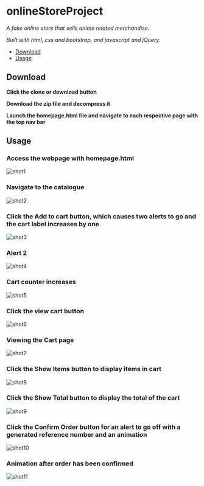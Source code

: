 # onlineStoreProject

*A fake online store that sells anime related merchandise.*

*Built with html, css and bootstrap, and javascript and jQuery.*

* [Download](#download)
* [Usage](#usage)

## Download

**Click the clone or download button**  

**Download the zip file and decompress it**  

**Launch the homepage.html file and navigate to each respective page with the top nav bar**  

## Usage

### Access the webpage with homepage.html
![shot1](https://user-images.githubusercontent.com/57716770/74590859-1da65300-501b-11ea-81e5-1fff0d6e7577.png) 

### Navigate to the catalogue
![shot2](https://user-images.githubusercontent.com/57716770/74590906-9e654f00-501b-11ea-9521-23e7bf610418.png)

### Click the Add to cart button, which causes two alerts to go and the cart label increases by one
![shot3](https://user-images.githubusercontent.com/57716770/74590922-c8b70c80-501b-11ea-8e8d-e363ded3207e.png)

### Alert 2
![shot4](https://user-images.githubusercontent.com/57716770/74590927-da98af80-501b-11ea-9639-ebe5a19b74f1.png)

### Cart counter increases
![shot5](https://user-images.githubusercontent.com/57716770/74590965-36fbcf00-501c-11ea-92a1-1d94196566a8.png)

### Click the view cart button
![shot6](https://user-images.githubusercontent.com/57716770/74591012-b7223480-501c-11ea-9bed-664557b7d833.png)

### Viewing the Cart page
![shot7](https://user-images.githubusercontent.com/57716770/74591018-cb663180-501c-11ea-9c21-8c166a7a18b2.png)

### Click the Show Items button to display items in cart
![shot8](https://user-images.githubusercontent.com/57716770/74591195-6f041180-501e-11ea-8acd-e5091571969d.png)

### Click the Show Total button to display the total of the cart
![shot9](https://user-images.githubusercontent.com/57716770/74591224-a4106400-501e-11ea-8119-f5ebcc5234a7.png)

### Click the Confirm Order button for an alert to go off with a generated reference number and an animation
![shot10](https://user-images.githubusercontent.com/57716770/74591270-34e73f80-501f-11ea-9344-1e192c6ebcdc.png)

### Animation after order has been confirmed
![shot11](https://user-images.githubusercontent.com/57716770/74591297-7b3c9e80-501f-11ea-8cc9-e105e0777a8c.png)

